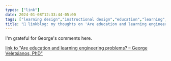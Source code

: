 ```yaml
---
types: ["link"]
date: 2024-01-08T12:33:44-05:00
tags: ["learning design","instructional design","education","learning","Audrey Watters","engineering","George Veletsianos"]
title: "🔗 linkblog: my thoughts on 'Are education and learning engineering problems? – George Veletsianos, PhD'"
---
```

I'm grateful for George's comments here.

[link to "Are education and learning engineering problems? – George Veletsianos, PhD"](https://www.veletsianos.com/2024/01/08/education-learning-engineering-problem/?utm_source=rss&utm_medium=rss&utm_campaign=education-learning-engineering-problem)

